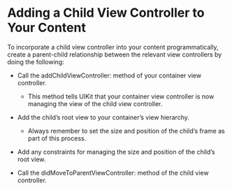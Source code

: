 # Adding a Child View Controller to Your Content
To incorporate a child view controller into your content programmatically, create a parent-child relationship between the relevant view controllers by doing the following:

- Call the addChildViewController: method of your container view controller.
  - This method tells UIKit that your container view controller is now managing the view of the child view controller.

- Add the child’s root view to your container’s view hierarchy.
  - Always remember to set the size and position of the child’s frame as part of this process.

- Add any constraints for managing the size and position of the child’s root view.

- Call the didMoveToParentViewController: method of the child view controller.
